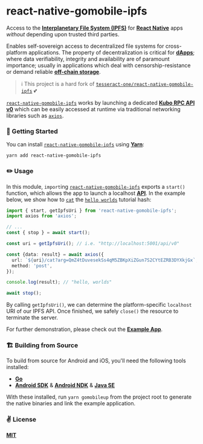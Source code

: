 # react-native-gomobile-ipfs

Access to the [__Interplanetary File System (IPFS)__](https://ipfs.tech/) for [__React Native__](https://reactnative.dev) apps _without_ depending upon trusted third parties.

Enables self-sovereign access to decentralized file systems for cross-platform applications. The property of decentralization is critical for [__dApps__](https://ethereum.org/en/dapps/); where data verifiability, integrity and availability are of paramount importance; usually in applications which deal with censorship-resistance or demand reliable [__off-chain storage__](https://ethereum.org/en/developers/docs/storage/).

> ℹ️ This project is a hard fork of [`tesseract-one/react-native-gomobile-ipfs`](https://github.com/tesseract-one/react-native-gomobile-ipfs) 💕

[`react-native-gomobile-ipfs`](https://github.com/cawfree-react-native-ipfs) works by launching a dedicated [__Kubo RPC API v0__](https://docs.ipfs.tech/reference/kubo/rpc/) which can be easily accessed at runtime via traditional networking libraries such as [`axios`](https://github.com/axios/axios).

### 🚀 Getting Started

You can install [`react-native-gomobile-ipfs`](https://github.com/cawfree/react-native-gomobile-ipfs) using [__Yarn__](https://yarnpkg.com/):

```shell
yarn add react-native-gomobile-ipfs
```

### ✏️ Usage

In this module, `import`ing [`react-native-gomobile-ipfs`](https://github.com/cawfree/react-native-gomobile-ipfs) exports a `start()` function, which allows the app to launch a localhost [__API__](https://docs.ipfs.tech/reference/kubo/rpc/). In the example below, we show how to [`cat`](https://docs.ipfs.tech/reference/kubo/rpc/#api-v0-cat) the [`hello worlds`](https://blog.ipfs.io/0-hello-worlds/) tutorial hash:

```typescript
import { start, getIpfsUri } from 'react-native-gomobile-ipfs';
import axios from 'axios';

// ...
const { stop } = await start();

const uri = getIpfsUri(); // i.e. "http://localhost:5001/api/v0"

const {data: result} = await axios({
  url: `${uri}/cat?arg=QmZ4tDuvesekSs4qM5ZBKpXiZGun7S2CYtEZRB3DYXkjGx`,
  method: 'post',
});

console.log(result); // "hello, worlds"

await stop();
```

By calling `getIpfsUri()`, we can determine the platform-specific `localhost` URI of our IPFS API. Once finished, we safely `close()` the resource to terminate the server.

For further demonstration, please check out the [__Example App__](./example/src/App.tsx).

### 🏗 Building from Source

To build from source for Android and iOS, you'll need the following tools installed:
- [__Go__](https://go.dev/doc/install)
- [__Android SDK__](https://developer.android.com/sdk) & [__Android NDK__](https://developer.android.com/ndk) & [__Java SE__](https://www.oracle.com/uk/java/technologies/downloads/)

With these installed, run `yarn gomobileup` from the project root to generate the native binaries and link the example application.

### ✌️ License

[__MIT__](./LICENSE)

